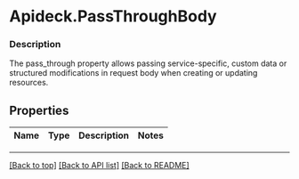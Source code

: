# Apideck.PassThroughBody

### Description

The pass_through property allows passing service-specific, custom data or structured modifications in request body when creating or updating resources.

## Properties
Name | Type | Description | Notes
------------ | ------------- | ------------- | -------------





---

[[Back to top]](#) [[Back to API list]](../../../../README.md#documentation-for-api-endpoints) [[Back to README]](../../../../README.md)


